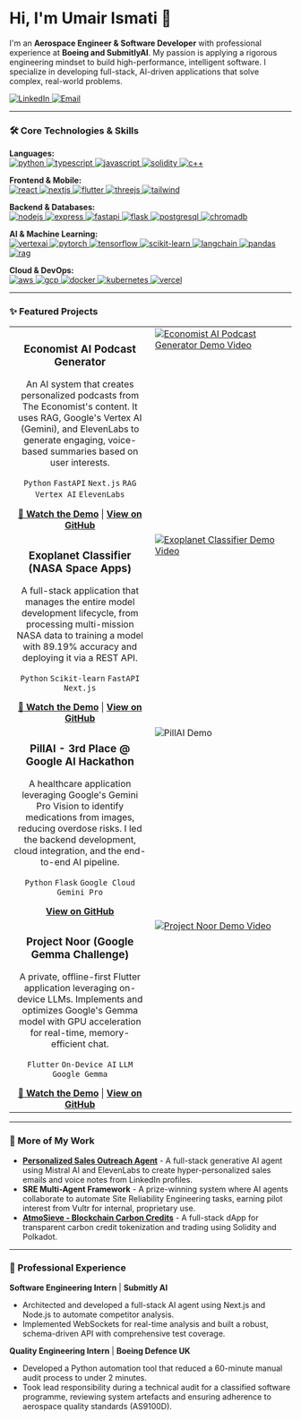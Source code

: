 # Hi, I'm Umair Ismati 👋

I'm an **Aerospace Engineer & Software Developer** with professional experience at **Boeing and SubmitlyAI**. My passion is applying a rigorous engineering mindset to build high-performance, intelligent software. I specialize in developing full-stack, AI-driven applications that solve complex, real-world problems.

<a href="https://www.linkedin.com/in/umair-ismati/" target="_blank">
<img src="https://img.shields.io/badge/LinkedIn-0A66C2.svg?style=for-the-badge&logo=linkedin&logoColor=white" alt="LinkedIn">
</a>
<a href="mailto:umair.ismati03@gmail.com">
<img src="https://img.shields.io/badge/Email-D14836.svg?style=for-the-badge&logo=gmail&logoColor=white" alt="Email">
</a>

---

### 🛠️ Core Technologies & Skills

<p align="left">
  <strong>Languages:</strong><br>
  <a href="https://www.python.org" target="_blank"> <img src="https://img.shields.io/badge/python-3670A0?style=for-the-badge&logo=python&logoColor=ffdd54" alt="python"/> </a>
  <a href="https://www.typescriptlang.org/" target="_blank"> <img src="https://img.shields.io/badge/typescript-%23007ACC.svg?style=for-the-badge&logo=typescript&logoColor=white" alt="typescript"/> </a>
  <a href="https://developer.mozilla.org/en-US/docs/Web/JavaScript" target="_blank"> <img src="https://img.shields.io/badge/javascript-%23323330.svg?style=for-the-badge&logo=javascript&logoColor=%23F7DF1E" alt="javascript"/> </a>
  <a href="https://soliditylang.org/" target="_blank"> <img src="https://img.shields.io/badge/Solidity-363636?style=for-the-badge&logo=solidity&logoColor=white" alt="solidity"/> </a>
  <a href="https://www.cplusplus.com/" target="_blank"> <img src="https://img.shields.io/badge/C++-00599C?style=for-the-badge&logo=c%2B%2B&logoColor=white" alt="c++"/> </a>
</p>
<p align="left">
  <strong>Frontend & Mobile:</strong><br>
  <a href="https://reactjs.org/" target="_blank"> <img src="https://img.shields.io/badge/react-%2320232a.svg?style=for-the-badge&logo=react&logoColor=%2361DAFB" alt="react"/> </a>
  <a href="https://nextjs.org/" target="_blank"> <img src="https://img.shields.io/badge/next.js-%23000000.svg?style=for-the-badge&logo=next.js&logoColor=white" alt="nextjs"/> </a>
  <a href="https://flutter.dev" target="_blank"> <img src="https://img.shields.io/badge/Flutter-02569B?style=for-the-badge&logo=flutter&logoColor=white" alt="flutter"/> </a>
  <a href="https://threejs.org/" target="_blank"> <img src="https://img.shields.io/badge/three.js-000000?style=for-the-badge&logo=three.js&logoColor=white" alt="threejs"/> </a>
  <a href="https://tailwindcss.com/" target="_blank"> <img src="https://img.shields.io/badge/Tailwind_CSS-38B2AC?style=for-the-badge&logo=tailwind-css&logoColor=white" alt="tailwind"/> </a>
</p>
<p align="left">
  <strong>Backend & Databases:</strong><br>
  <a href="https://nodejs.org" target="_blank"> <img src="https://img.shields.io/badge/node.js-6DA55F?style=for-the-badge&logo=node.js&logoColor=white" alt="nodejs"/> </a>
  <a href="https://expressjs.com" target="_blank"> <img src="https://img.shields.io/badge/Express.js-000000?style=for-the-badge&logo=express&logoColor=white" alt="express"/> </a>
  <a href="https://fastapi.tiangolo.com/" target="_blank"> <img src="https://img.shields.io/badge/FastAPI-009688?style=for-the-badge&logo=fastapi&logoColor=white" alt="fastapi"/> </a>
  <a href="https://flask.palletsprojects.com/" target="_blank"> <img src="https://img.shields.io/badge/flask-%23000.svg?style=for-the-badge&logo=flask&logoColor=white" alt="flask"/> </a>
  <a href="https://www.postgresql.org" target="_blank"> <img src="https://img.shields.io/badge/PostgreSQL-316192?style=for-the-badge&logo=postgresql&logoColor=white" alt="postgresql"/> </a>
  <a href="https://www.trychroma.com/" target="_blank"> <img src="https://img.shields.io/badge/ChromaDB-5B3AAB?style=for-the-badge&logo=chroma&logoColor=white" alt="chromadb"/> </a>
</p>
<p align="left">
  <strong>AI & Machine Learning:</strong><br>
  <a href="https://cloud.google.com/vertex-ai" target="_blank"> <img src="https://img.shields.io/badge/Vertex%20AI%20(Gemini)-4285F4?style=for-the-badge&logo=googlecloud&logoColor=white" alt="vertexai"/> </a>
  <a href="https://pytorch.org/" target="_blank"> <img src="https://img.shields.io/badge/pytorch-%23EE4C2C.svg?style=for-the-badge&logo=pytorch&logoColor=white" alt="pytorch"/> </a>
  <a href="https://www.tensorflow.org" target="_blank"> <img src="https://img.shields.io/badge/TensorFlow-FF6F00?style=for-the-badge&logo=tensorflow&logoColor=white" alt="tensorflow"/> </a>
  <a href="https://scikit-learn.org/" target="_blank"> <img src="https://img.shields.io/badge/scikit--learn-%23F7931E.svg?style=for-the-badge&logo=scikit-learn&logoColor=white" alt="scikit-learn"/> </a>
  <a href="https://python.langchain.com/" target="_blank"> <img src="https://img.shields.io/badge/LangChain-18232F?style=for-the-badge&logo=langchain&logoColor=white" alt="langchain"/> </a>
  <a href="https://pandas.pydata.org/" target="_blank"> <img src="https://img.shields.io/badge/pandas-%23150458.svg?style=for-the-badge&logo=pandas&logoColor=white" alt="pandas"/> </a>
  <a href="#"> <img src="https://img.shields.io/badge/RAG-0073B1?style=for-the-badge&logoColor=white" alt="rag"/> </a>
</p>
<p align="left">
  <strong>Cloud & DevOps:</strong><br>
  <a href="https://aws.amazon.com" target="_blank"> <img src="https://img.shields.io/badge/aws-%23232F3E.svg?style=for-the-badge&logo=amazon-aws&logoColor=white" alt="aws"/> </a>
  <a href="https://cloud.google.com" target="_blank"> <img src="https://img.shields.io/badge/Google%20Cloud-4285F4?style=for-the-badge&logo=google-cloud&logoColor=white" alt="gcp"/> </a>
  <a href="https://www.docker.com/" target="_blank"> <img src="https://img.shields.io/badge/docker-%230db7ed.svg?style=for-the-badge&logo=docker&logoColor=white" alt="docker"/> </a>
  <a href="https://kubernetes.io" target="_blank"> <img src="https://img.shields.io/badge/kubernetes-326CE5?style=for-the-badge&logo=kubernetes&logoColor=white" alt="kubernetes"/> </a>
  <a href="https://vercel.com/" target="_blank"> <img src="https://img.shields.io/badge/Vercel-000000?style=for-the-badge&logo=vercel&logoColor=white" alt="vercel"/> </a>
</p>

---

### ✨ Featured Projects

<table>
<tr>
<td width="50%" valign="top">
<h3 align="center">Economist AI Podcast Generator</h3>
<p align="center">An AI system that creates personalized podcasts from The Economist's content. It uses RAG, Google's Vertex AI (Gemini), and ElevenLabs to generate engaging, voice-based summaries based on user interests.</p>
<p align="center">
<code>Python</code> <code>FastAPI</code> <code>Next.js</code> <code>RAG</code> <code>Vertex AI</code> <code>ElevenLabs</code>
</p>
<div align="center">
<a href="https://www.youtube.com/watch?v=fn5zYwrzm08"><strong>🎥 Watch the Demo</strong></a> | 
<a href="https://github.com/Rappid-exe/EconomistHack"><strong>View on GitHub</strong></a>
</div>
</td>
<td width="50%" valign="top">
<a href="https://www.youtube.com/watch?v=fn5zYwrzm08" target="_blank">
  <img src="https://img.youtube.com/vi/fn5zYwrzm08/maxresdefault.jpg" alt="Economist AI Podcast Generator Demo Video">
</a>
</td>
</tr>
<tr>
<td width="50%" valign="top">
<h3 align="center">Exoplanet Classifier (NASA Space Apps)</h3>
<p align="center">A full-stack application that manages the entire model development lifecycle, from processing multi-mission NASA data to training a model with 89.19% accuracy and deploying it via a REST API.</p>
<p align="center">
<code>Python</code> <code>Scikit-learn</code> <code>FastAPI</code> <code>Next.js</code>
</p>
<div align="center">
<a href="https://www.youtube.com/watch?v=tA-L0zJ8s1s"><strong>🎥 Watch the Demo</strong></a> | 
<a href="https://github.com/Rappid-exe/NASA-Space-App"><strong>View on GitHub</strong></a>
</div>
</td>
<td width="50%" valign="top">
<a href="https://www.youtube.com/watch?v=tA-L0zJ8s1s" target="_blank">
  <img src="https://img.youtube.com/vi/tA-L0zJ8s1s/maxresdefault.jpg" alt="Exoplanet Classifier Demo Video">
</a>
</td>
</tr>
<tr>
<td width="50%" valign="top">
<h3 align="center">PillAI - 3rd Place @ Google AI Hackathon</h3>
<p align="center">A healthcare application leveraging Google's Gemini Pro Vision to identify medications from images, reducing overdose risks. I led the backend development, cloud integration, and the end-to-end AI pipeline.</p>
<p align="center">
<code>Python</code> <code>Flask</code> <code>Google Cloud</code> <code>Gemini Pro</code>
</p>
<div align="center">
<a href="https://github.com/ZejiaYang/Google_AI_Hack/tree/pillAI"><strong>View on GitHub</strong></a>
</div>
</td>
<td width="50%" valign="top">
<img src="https://github.com/user-attachments/assets/35d5988d-1181-47c5-b7d0-f334d398a273" alt="PillAI Demo">
</td>
</tr>
<tr>
<td width="50%" valign="top">
<h3 align="center">Project Noor (Google Gemma Challenge)</h3>
<p align="center">A private, offline-first Flutter application leveraging on-device LLMs. Implements and optimizes Google's Gemma model with GPU acceleration for real-time, memory-efficient chat.</p>
<p align="center">
<code>Flutter</code> <code>On-Device AI</code> <code>LLM</code> <code>Google Gemma</code>
</p>
<div align="center">
<a href="https://www.youtube.com/watch?v=x1hwtab4kDk"><strong>🎥 Watch the Demo</strong></a> | 
<a href="https://github.com/Rappid-exe/Project-Noor"><strong>View on GitHub</strong></a>
</div>
</td>
<td width="50%" valign="top">
<a href="https://www.youtube.com/watch?v=x1hwtab4kDk" target="_blank">
  <img src="https://img.youtube.com/vi/x1hwtab4kDk/maxresdefault.jpg" alt="Project Noor Demo Video">
</a>
</td>
</tr>
</table>

---

### 🔭 More of My Work
- **[Personalized Sales Outreach Agent](https://github.com/Rappid-exe/weSellingbtw)** - A full-stack generative AI agent using Mistral AI and ElevenLabs to create hyper-personalized sales emails and voice notes from LinkedIn profiles.
- **SRE Multi-Agent Framework** - A prize-winning system where AI agents collaborate to automate Site Reliability Engineering tasks, earning pilot interest from Vultr for internal, proprietary use.
- **[AtmoSieve - Blockchain Carbon Credits](https://github.com/Rappid-exe/AtmoCC)** - A full-stack dApp for transparent carbon credit tokenization and trading using Solidity and Polkadot.

---

### 🚀 Professional Experience

**Software Engineering Intern** | **Submitly AI**
- Architected and developed a full-stack AI agent using Next.js and Node.js to automate competitor analysis.
- Implemented WebSockets for real-time analysis and built a robust, schema-driven API with comprehensive test coverage.

**Quality Engineering Intern** | **Boeing Defence UK**
- Developed a Python automation tool that reduced a 60-minute manual audit process to under 2 minutes.
- Took lead responsibility during a technical audit for a classified software programme, reviewing system artefacts and ensuring adherence to aerospace quality standards (AS9100D).
